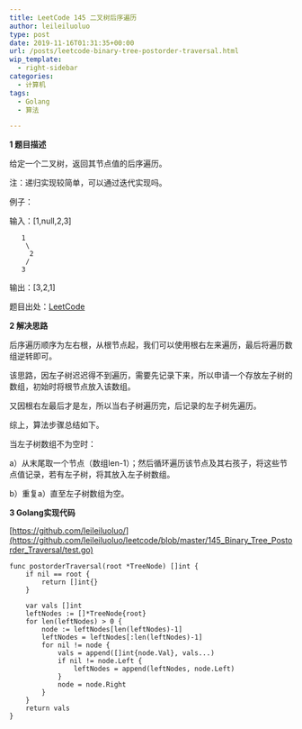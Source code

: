 ```yaml
---
title: LeetCode 145 二叉树后序遍历
author: leileiluoluo
type: post
date: 2019-11-16T01:31:35+00:00
url: /posts/leetcode-binary-tree-postorder-traversal.html
wip_template:
  - right-sidebar
categories:
  - 计算机
tags:
  - Golang
  - 算法

---
```

**1 题目描述**
  
给定一个二叉树，返回其节点值的后序遍历。

注：递归实现较简单，可以通过迭代实现吗。

例子：
  
输入：[1,null,2,3]

```
   1
    \
     2
    /
   3
```

输出：[3,2,1]

题目出处：[LeetCode](https://leetcode.com/problems/binary-tree-postorder-traversal/)

**2 解决思路**
  
后序遍历顺序为左右根，从根节点起，我们可以使用根右左来遍历，最后将遍历数组逆转即可。
  
该思路，因左子树迟迟得不到遍历，需要先记录下来，所以申请一个存放左子树的数组，初始时将根节点放入该数组。
  
又因根右左最后才是左，所以当右子树遍历完，后记录的左子树先遍历。
  
综上，算法步骤总结如下。
  
当左子树数组不为空时：
  
a）从末尾取一个节点（数组len-1）；然后循环遍历该节点及其右孩子，将这些节点值记录，若有左子树，将其放入左子树数组。
  
b）重复a）直至左子树数组为空。

**3 Golang实现代码**

[https://github.com/leileiluoluo/](https://github.com/leileiluoluo/leetcode/blob/master/145_Binary_Tree_Postorder_Traversal/test.go)

```Golang
func postorderTraversal(root *TreeNode) []int {
	if nil == root {
		return []int{}
	}

	var vals []int
	leftNodes := []*TreeNode{root}
	for len(leftNodes) > 0 {
		node := leftNodes[len(leftNodes)-1]
		leftNodes = leftNodes[:len(leftNodes)-1]
		for nil != node {
			vals = append([]int{node.Val}, vals...)
			if nil != node.Left {
				leftNodes = append(leftNodes, node.Left)
			}
			node = node.Right
		}
	}
	return vals
}
```